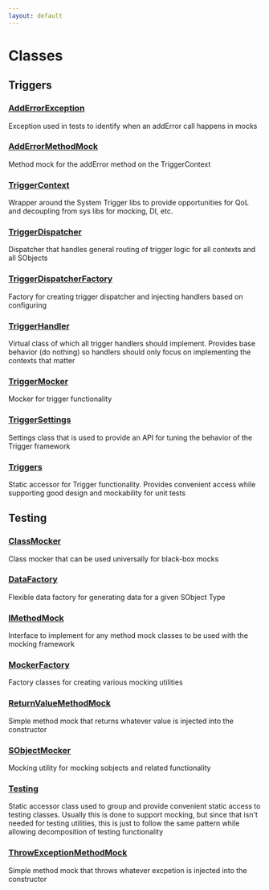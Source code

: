 ```yaml
---
layout: default
---
```

# Classes
## Triggers

### [AddErrorException](/Triggers/AddErrorException.md)

Exception used in tests to identify when an addError call happens in mocks

### [AddErrorMethodMock](/Triggers/AddErrorMethodMock.md)

Method mock for the addError method on the TriggerContext

### [TriggerContext](/Triggers/TriggerContext.md)

Wrapper around the System Trigger libs to provide opportunities for QoL and decoupling from sys libs for mocking, DI, etc.

### [TriggerDispatcher](/Triggers/TriggerDispatcher.md)

Dispatcher that handles general routing of trigger logic for all contexts and all SObjects

### [TriggerDispatcherFactory](/Triggers/TriggerDispatcherFactory.md)

Factory for creating trigger dispatcher and injecting handlers based on configuring

### [TriggerHandler](/Triggers/TriggerHandler.md)

Virtual class of which all trigger handlers should implement. Provides base behavior (do nothing) so handlers should only focus on implementing the contexts that matter

### [TriggerMocker](/Triggers/TriggerMocker.md)

Mocker for trigger functionality

### [TriggerSettings](/Triggers/TriggerSettings.md)

Settings class that is used to provide an API for tuning the behavior of the Trigger framework

### [Triggers](/Triggers/Triggers.md)

Static accessor for Trigger functionality. Provides convenient access while supporting good design and mockability for unit tests
## Testing

### [ClassMocker](/Testing/ClassMocker.md)

Class mocker that can be used universally for black-box mocks

### [DataFactory](/Testing/DataFactory.md)

Flexible data factory for generating data for a given SObject Type

### [IMethodMock](/Testing/IMethodMock.md)

Interface to implement for any method mock classes to be used with the mocking framework

### [MockerFactory](/Testing/MockerFactory.md)

Factory classes for creating various mocking utilities

### [ReturnValueMethodMock](/Testing/ReturnValueMethodMock.md)

Simple method mock that returns whatever value is injected into the constructor

### [SObjectMocker](/Testing/SObjectMocker.md)

Mocking utility for mocking sobjects and related functionality

### [Testing](/Testing/Testing.md)

Static accessor class used to group and provide convenient static access to testing classes. Usually this is done to support mocking, but since that isn&apos;t needed for testing utilities, this is just to follow the same pattern while allowing decomposition of testing functionality

### [ThrowExceptionMethodMock](/Testing/ThrowExceptionMethodMock.md)

Simple method mock that throws whatever excpetion is injected into the constructor
